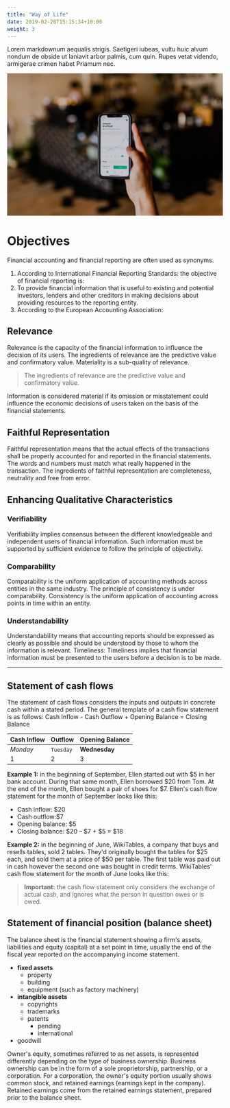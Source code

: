 ```yaml
---
title: "Way of Life"
date: 2019-02-28T15:15:34+10:00
weight: 3
---
```


Lorem markdownum aequalis strigis. Saetigeri iubeas, vultu huic alvum nondum
de obside ut laniavit arbor palmis, cum quin. Rupes vetat videndo, armigerae
crimen habet Priamum nec.

![Accounting pieces](/images/austin-distel-nGc5RT2HmF0-unsplash.jpg)

# Objectives

Financial accounting and financial reporting are often used as synonyms.

1. According to International Financial Reporting Standards: the objective of financial reporting is:
2. To provide financial information that is useful to existing and potential investors, lenders and other creditors in making decisions about providing resources to the reporting entity.
3. According to the European Accounting Association:

## Relevance

Relevance is the capacity of the financial information to influence the decision of its users. The ingredients of relevance are the predictive value and confirmatory value. Materiality is a sub-quality of relevance.

> The ingredients of relevance are the predictive value and confirmatory value.

Information is considered material if its omission or misstatement could influence the economic decisions of users taken on the basis of the financial statements.

## Faithful Representation

Faithful representation means that the actual effects of the transactions shall be properly accounted for and reported in the financial statements. The words and numbers must match what really happened in the transaction. The ingredients of faithful representation are completeness, neutrality and free from error.

## Enhancing Qualitative Characteristics

### Verifiability

Verifiability implies consensus between the different knowledgeable and independent users of financial information. Such information must be supported by sufficient evidence to follow the principle of objectivity.

### Comparability

Comparability is the uniform application of accounting methods across entities in the same industry. The principle of consistency is under comparability. Consistency is the uniform application of accounting across points in time within an entity.

### Understandability

Understandability means that accounting reports should be expressed as clearly as possible and should be understood by those to whom the information is relevant.
Timeliness: Timeliness implies that financial information must be presented to the users before a decision is to be made.

---

## Statement of cash flows

The statement of cash flows considers the inputs and outputs in concrete cash within a stated period. The general template of a cash flow statement is as follows: Cash Inflow - Cash Outflow + Opening Balance = Closing Balance

| Cash Inflow | Outflow   | Opening Balance |
| ----------- | --------- | --------------- |
| _Monday_    | `Tuesday` | **Wednesday**   |
| 1           | 2         | 3               |

**Example 1:** in the beginning of September, Ellen started out with $5 in her bank account. During that same month, Ellen borrowed $20 from Tom. At the end of the month, Ellen bought a pair of shoes for $7. Ellen's cash flow statement for the month of September looks like this:

- Cash inflow: $20
- Cash outflow:$7
- Opening balance: $5
- Closing balance: $20 – $7 + $5 = $18

**Example 2:** in the beginning of June, WikiTables, a company that buys and resells tables, sold 2 tables. They'd originally bought the tables for $25 each, and sold them at a price of $50 per table. The first table was paid out in cash however the second one was bought in credit terms. WikiTables' cash flow statement for the month of June looks like this:

> **Important:** the cash flow statement only considers the exchange of actual cash, and ignores what the person in question owes or is owed.

## Statement of financial position (balance sheet)

The balance sheet is the financial statement showing a firm's assets, liabilities and equity (capital) at a set point in time, usually the end of the fiscal year reported on the accompanying income statement.

- **fixed assets**
  - property
  - building
  - equipment (such as factory machinery)
- **intangible assets**
  - copyrights
  - trademarks
  - patents
    - pending
    - international
- goodwill

Owner's equity, sometimes referred to as net assets, is represented differently depending on the type of business ownership. Business ownership can be in the form of a sole proprietorship, partnership, or a corporation. For a corporation, the owner's equity portion usually shows common stock, and retained earnings (earnings kept in the company). Retained earnings come from the retained earnings statement, prepared prior to the balance sheet.
